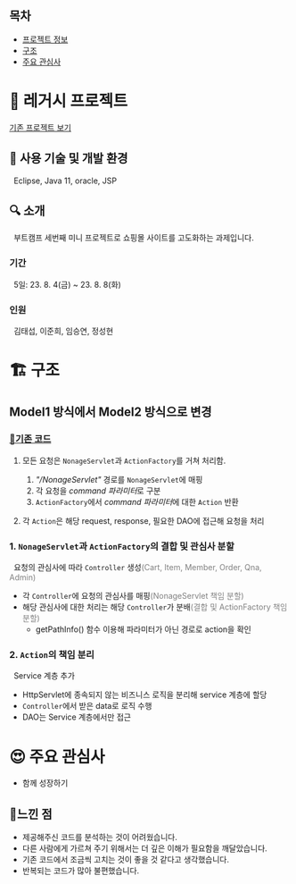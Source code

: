 
## 목차
- [프로젝트 정보](#-레거시-프로젝트)
- [구조](#-구조)
- [주요 관심사](#-주요-관심사)

# 🚀 레거시 프로젝트
[기존 프로젝트 보기](https://github.com/junheiLee/mini_project_03)
## 🔧 사용 기술 및 개발 환경
&nbsp; Eclipse, Java 11, oracle, JSP
## 🔍 소개
&nbsp; 부트캠프 세번째 미니 프로젝트로 쇼핑몰 사이트를 고도화하는 과제입니다.<br>
### 기간
&nbsp; 5일: 23. 8. 4(금) ~ 23. 8. 8(화)
### 인원
&nbsp; 김태섭, 이준희, 임승연, 정성현

# 🏗 구조
## Model1 방식에서 Model2 방식으로 변경
### [🔗기존 코드](https://github.com/junheiLee/mini_project_03)
1. 모든 요청은 `NonageServlet`과 `ActionFactory`를 거쳐 처리함.
   1. *"/NonageServlet"* 경로를 `NonageServlet`에 매핑
   2. 각 요청을 *command 파라미터*로 구분
   3. `ActionFactory`에서 *command 파라미터*에 대한 `Action` 반환

2. 각 `Action`은 해당 request, response, 필요한 DAO에 접근해 요청을 처리

### 1. `NonageServlet`과 `ActionFactory`의 결합 및 관심사 분할
&nbsp; 요청의 관심사에 따라 `Controller` 생성<span style="color: #808080">(Cart, Item, Member, Order, Qna, Admin)</span>
- 각 `Controller`에 요청의 관심사를 매핑<span style="color: #808080">(NonageServlet 책임 분할)</span>
- 해당 관심사에 대한 처리는 해당 `Controller`가 분배<span style="color: #808080">(결합 및 ActionFactory 책임 분할)</span>
   - getPathInfo() 함수 이용해 파라미터가 아닌 경로로 action을 확인

### 2. `Action`의 책임 분리
&nbsp; Service 계층 추가
- HttpServlet에 종속되지 않는 비즈니스 로직을 분리해 service 계층에 할당
- `Controller`에서 받은 data로 로직 수행
- DAO는 Service 계층에서만 접근


# 😍 주요 관심사
- 함께 성장하기

## 🤩느낀 점
- 제공해주신 코드를 분석하는 것이 어려웠습니다.
- 다른 사람에게 가르쳐 주기 위해서는 더 깊은 이해가 필요함을 깨달았습니다.
- 기존 코드에서 조금씩 고치는 것이 좋을 것 같다고 생각했습니다.
- 반복되는 코드가 많아 불편했습니다.
